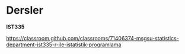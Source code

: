 # Dersler

**IST335**

https://classroom.github.com/classrooms/71406374-msgsu-statistics-department-ist335-r-ile-istatistik-programlama
